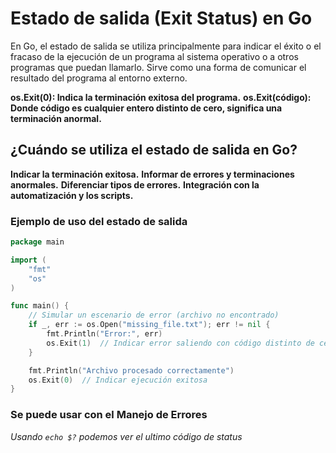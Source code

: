 # Estado de salida (Exit Status) en Go

En Go, el estado de salida se utiliza principalmente para indicar el éxito o el fracaso de la ejecución de un programa al sistema operativo o a otros programas que puedan llamarlo. Sirve como una forma de comunicar el resultado del programa al entorno externo.

**os.Exit(0): Indica la terminación exitosa del programa.**
**os.Exit(código): Donde código es cualquier entero distinto de cero, significa una terminación anormal.**

## ¿Cuándo se utiliza el estado de salida en Go?

**Indicar la terminación exitosa.**
**Informar de errores y terminaciones anormales.**
**Diferenciar tipos de errores.**
**Integración con la automatización y los scripts.**

### Ejemplo de uso del estado de salida

```go
package main

import (
    "fmt"
    "os"
)

func main() {
    // Simular un escenario de error (archivo no encontrado)
    if _, err := os.Open("missing_file.txt"); err != nil {
        fmt.Println("Error:", err)
        os.Exit(1)  // Indicar error saliendo con código distinto de cero
    }

    fmt.Println("Archivo procesado correctamente")
    os.Exit(0)  // Indicar ejecución exitosa
}
```

### **Se puede usar con el Manejo de Errores**

_Usando `echo $?` podemos ver el ultimo código de status_
